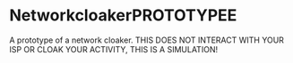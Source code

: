 # NetworkcloakerPROTOTYPEE
A prototype of a network cloaker. THIS DOES NOT INTERACT WITH YOUR ISP OR CLOAK YOUR ACTIVITY, THIS IS A SIMULATION!
